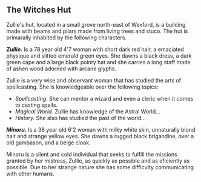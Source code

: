 ## The Witches Hut
Zullie's hut, located in a small grove north-east of Wexford, is a building made with beams and pilars made from living trees and stuco. The hut is primarally inhabited by the following characters.


***Zullie.***
Is a 78 year old 4'7 woman with short dark red hair, a emaciated physique and slitted emerald green eyes. She dawns a black dress, a dark green cape and a large black pointy hat and she carries a long staff made of ashen wood adorned with arcane glyphs.

Zullie is a very wise and observant woman that has studied the arts of spellcasting. She is knowledgeable over the following topics:

- *Spellcasting.* She can mentor a wizard and even a cleric when it comes to casting spells.
- *Magical World.* Zullie has knowledge of the Astral World...
- *History.* She also has studied the past of the world...


***Minoru.***
Is a 38 year old 6'2 woman with milky white skin, unnaturally blond hair and strange yellow eyes. She dawns a rugged black brigandine, over a old gambason, and a beige cloak.

Minoru is a silent and cold individual that seeks to fulfill the missions granted by her mistress, Zullie, as quickly as possible and as eficiently as possible. Due to her strange nature she has some difficulty communicating with other humans.



### 
